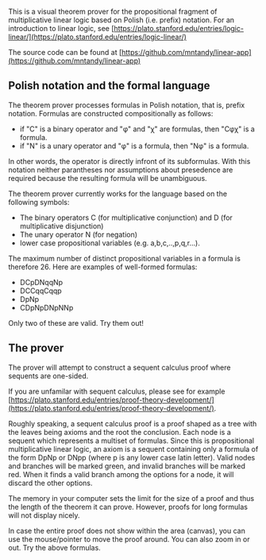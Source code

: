 This is a visual theorem prover for the propositional fragment of multiplicative linear logic based on Polish (i.e. prefix) notation. For an introduction to linear logic, see [https://plato.stanford.edu/entries/logic-linear/](https://plato.stanford.edu/entries/logic-linear/)


The source code can be found at [https://github.com/mntandy/linear-app](https://github.com/mntandy/linear-app)

## Polish notation and the formal language

The theorem prover processes formulas in Polish notation, that is, prefix notation. Formulas are constructed compositionally as follows:

* if "C" is a binary operator and "&phi;" and "&chi;" are formulas, then "C&phi;&chi;" is a formula.
* if "N" is a unary operator and "&phi;" is a formula, then "N&phi;" is a formula.

In other words, the operator is directly infront of its subformulas. With this notation neither parantheses nor assumptions about presedence are required because the resulting formula will be unambiguous.

The theorem prover currently works for the language based on the following symbols:

* The binary operators C (for multiplicative conjunction) and D (for multiplicative disjunction)
* The unary operator N (for negation)
* lower case propositional variables (e.g. a,b,c,..,p,q,r...).

The maximum number of distinct propositional variables in a formula is therefore 26. Here are examples of well-formed formulas:</p>

* DCpDNqqNp
* DCCqqCqqp
* DpNp
* CDpNpDNpNNp

Only two of these are valid. Try them out!

## The prover

The prover will attempt to construct a sequent calculus proof where sequents are one-sided. 

If you are unfamilar with sequent calculus, please see for example [https://plato.stanford.edu/entries/proof-theory-development/](https://plato.stanford.edu/entries/proof-theory-development/).

Roughly speaking, a sequent calculus proof is a proof shaped as a tree with the leaves being axioms and the root the conclusion. 
Each node is a sequent which represents a multiset of formulas. Since this is propositional multiplicative linear logic, an axiom is a sequent containing only a formula of the form DpNp or DNpp (where p is any lower case latin letter).
Valid nodes and branches will be marked green, and invalid branches will be marked red. When it finds a valid branch among the options for a node, it will discard the other options. 

The memory in your computer sets the limit for the size of a proof and thus the length of the theorem it can prove. 
However, proofs for long formulas will not display nicely.

In case the entire proof does not show within the area (canvas), you can use the mouse/pointer to move the proof around. You can also zoom in or out.
Try the above formulas.